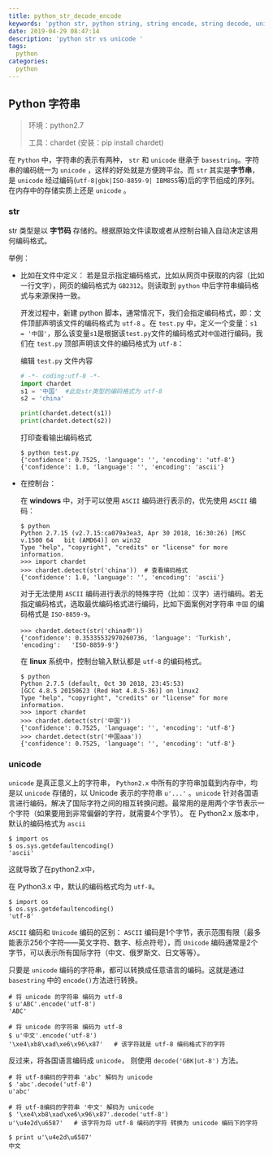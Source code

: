```yaml
---
title: python_str_decode_encode
keywords: 'python str, python string, string encode, string decode, unicode, unicode str,weshzhu, weshzhu blogs'
date: 2019-04-29 08:47:14
description: 'python str vs unicode '
tags:
  python
categories:
  python
---
```



## Python 字符串

> 环境：python2.7
>
> 工具：chardet (安装：pip install chardet)


在 `Python` 中，字符串的表示有两种， `str` 和 `unicode`  继承于 `basestring`。字符串的编码统一为 `unicode` ，这样的好处就是方便跨平台。而 `str` 其实是**字节串**，是 `unicode` 经过编码(`utf-8|gbk|ISO-8859-9| IBM855`等)后的字节组成的序列。在内存中的存储实质上还是 `unicode` 。

### str 

str 类型是以 **字节码** 存储的。根据原始文件读取或者从控制台输入自动决定该用何编码格式。

举例：
- 比如在文件中定义：
  若是显示指定编码格式，比如从网页中获取的内容（比如一行文字），网页的编码格式为 `GB2312`。则读取到 `python` 中后字符串编码格式与来源保持一致。

  开发过程中，新建 python 脚本，通常情况下，我们会指定编码格式，即：文件顶部声明该文件的编码格式为 `utf-8` 。在 `test.py` 中，定义一个变量：`s1 = '中国'`，那么该变量`s1`是根据该`test.py`文件的编码格式对`中国`进行编码。我们在 `test.py` 顶部声明该文件的编码格式为 `utf-8`：

  编辑 `test.py` 文件内容
  ```python
  # -*- coding:utf-8 -*-
  import chardet
  s1 = '中国'  #此处str类型的编码格式为 utf-8
  s2 = 'china'
  
  print(chardet.detect(s1))
  print(chardet.detect(s2))
  ```
  打印查看输出编码格式
  ```shell
  $ python test.py
  {'confidence': 0.7525, 'language': '', 'encoding': 'utf-8'}
  {'confidence': 1.0, 'language': '', 'encoding': 'ascii'}
  ```

- 在控制台：
  
  在 **windows** 中，对于可以使用 `ASCII` 编码进行表示的，优先使用 `ASCII` 编码：
  
  ```
  $ python
  Python 2.7.15 (v2.7.15:ca079a3ea3, Apr 30 2018, 16:30:26) [MSC v.1500 64   bit (AMD64)] on win32
  Type "help", "copyright", "credits" or "license" for more information.
  >>> import chardet
  >>> chardet.detect(str('china'))  # 查看编码格式
  {'confidence': 1.0, 'language': '', 'encoding': 'ascii'}
  
  ```

  对于无法使用 `ASCII` 编码进行表示的特殊字符（比如：汉字）进行编码。若无指定编码格式，选取最优编码格式进行编码，比如下面案例对字符串 `中国` 的编码格式是 `ISO-8859-9`。
  ```
  >>> chardet.detect(str('china中'))
  {'confidence': 0.35335532970260736, 'language': 'Turkish', 'encoding':   'ISO-8859-9'}
  ```

  在 **linux** 系统中，控制台输入默认都是 `utf-8` 的编码格式。
  
  ```
  $ python
  Python 2.7.5 (default, Oct 30 2018, 23:45:53)
  [GCC 4.8.5 20150623 (Red Hat 4.8.5-36)] on linux2
  Type "help", "copyright", "credits" or "license" for more information.
  >>> import chardet
  >>> chardet.detect(str('中国'))
  {'confidence': 0.7525, 'language': '', 'encoding': 'utf-8'}
  >>> chardet.detect(str('中国aaa'))
  {'confidence': 0.7525, 'language': '', 'encoding': 'utf-8'}
  ```


### unicode

`unicode` 是真正意义上的字符串， `Python2.x` 中所有的字符串加载到内存中，均是以 `unicode` 存储的，以 Unicode 表示的字符串 `u'...'` 。`unicode` 针对各国语言进行编码，解决了国际字符之间的相互转换问题。最常用的是用两个字节表示一个字符（如果要用到非常偏僻的字符，就需要4个字节）。
在 Python2.x 版本中，默认的编码格式为 `ascii`
```
$ import os
$ os.sys.getdefaultencoding()
'ascii'
```
这就导致了在python2.x中，

在 Python3.x 中，默认的编码格式均为 `utf-8`。
```
$ import os
$ os.sys.getdefaultencoding()
'utf-8'
```

`ASCII` 编码和 `Unicode` 编码的区别： `ASCII` 编码是1个字节，表示范围有限（最多能表示256个字符——英文字符、数字、标点符号），而 `Unicode` 编码通常是2个字节，可以表示所有国际字符（中文、俄罗斯文、日文等等）。

只要是 `unicode` 编码的字符串，都可以转换成任意语言的编码。这就是通过 `basestring` 中的 `encode()`方法进行转换。
```
# 将 unicode 的字符串 编码为 utf-8
$ u'ABC'.encode('utf-8')
'ABC'

# 将 unicode 的字符串 编码为 utf-8
$ u'中文'.encode('utf-8')
'\xe4\xb8\xad\xe6\x96\x87'   # 该字符就是 utf-8 编码格式下的字符

```

反过来，将各国语言编码成 `unicode`， 则使用 `decode('GBK|ut-8')` 方法。

```
# 将 utf-8编码的字符串 'abc' 解码为 unicode
$ 'abc'.decode('utf-8')
u'abc'

# 将 utf-8编码的字符串 '中文' 解码为 unicode
$ '\xe4\xb8\xad\xe6\x96\x87'.decode('utf-8')
u'\u4e2d\u6587'   # 该字符为将 utf-8 编码的字符 转换为 unicode 编码下的字符

$ print u'\u4e2d\u6587'
中文
```



